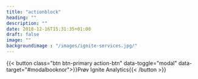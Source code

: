 ```yaml
---
title: "actionblock"
heading: ""
description: ""
date: 2018-12-16T15:31:35+01:00
draft: false
image: ""
backgroundimage : "/images/ignite-services.jpg/"
---
```


{{< button class="btn btn-primary action-btn" data-toggle="modal" data-target="#modalbooknor">}}Prøv Ignite Analytics{{< /button >}}


